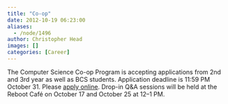 ```yaml
---
title: "Co-op"
date: 2012-10-19 06:23:00
aliases:
  - /node/1496
author: Christopher Head
images: []
categories: [Career]
---
```


The Computer Science Co-op Program is accepting applications from 2nd and 3rd year as well as BCS students. Application deadline is 11:59 PM October 31. Please [apply online](http://sciencecoop.ubc.ca/). Drop-in Q&A sessions will be held at the Reboot Café on October 17 and October 25 at 12–1 PM.
